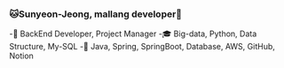 ### 🐱Sunyeon-Jeong, mallang developer🐰
-🎀 BackEnd Developer, Project Manager
-🎓 Big-data, Python, Data Structure, My-SQL
-🌈 Java, Spring, SpringBoot, Database, AWS, GitHub, Notion
